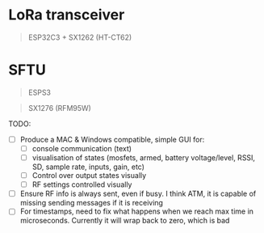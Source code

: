 # LoRa transceiver
> ESP32C3 + SX1262 (HT-CT62)


# SFTU
> ESPS3

> SX1276 (RFM95W)

TODO:
- [ ] Produce a MAC & Windows compatible, simple GUI for:
  - [ ] console communication (text)
  - [ ] visualisation of states (mosfets, armed, battery voltage/level, RSSI, SD, sample rate, inputs, gain, etc)
  - [ ] Control over output states visually
  - [ ] RF settings controlled visually
- [ ] Ensure RF info is always sent, even if busy. I think ATM, it is capable of missing sending messages if it is receiving
- [ ] For timestamps, need to fix what happens when we reach max time in microseconds. Currently it will wrap back to zero, which is bad
